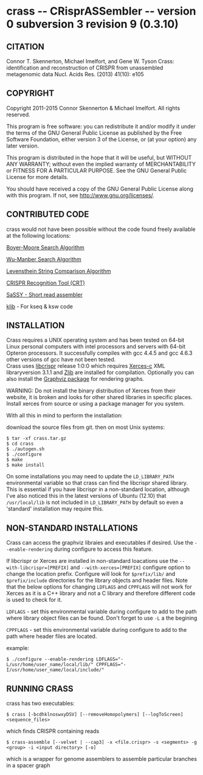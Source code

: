 crass -- CRisprASSembler -- version 0 subversion 3 revision 9 (0.3.10)
=======================================================================

CITATION
--------

Connor T. Skennerton, Michael Imelfort, and Gene W. Tyson
Crass: identification and reconstruction of CRISPR from unassembled
metagenomic data Nucl. Acids Res. (2013) 41(10): e105


COPYRIGHT
---------

Copyright 2011-2015 Connor Skennerton & Michael Imelfort. All rights reserved. 

This program is free software: you can redistribute it and/or modify
it under the terms of the GNU General Public License as published by
the Free Software Foundation, either version 3 of the License, or
(at your option) any later version.

This program is distributed in the hope that it will be useful,
but WITHOUT ANY WARRANTY; without even the implied warranty of
MERCHANTABILITY or FITNESS FOR A PARTICULAR PURPOSE.  See the
GNU General Public License for more details.

You should have received a copy of the GNU General Public License
along with this program.  If not, see <http://www.gnu.org/licenses/>.


CONTRIBUTED CODE
----------------

crass would not have been possible without the code found freely available
at the following locations:

[Boyer-Moore Search Algorithm](http://dev-faqs.blogspot.com/2010/05/boyer-moore-algorithm.html)

[Wu-Manber Search Algorithm](http://www.oneunified.net/blog/2008/03/23/)

[Levensthein String Comparison Algorithm](http://www.merriampark.com/ldcpp.htm)

[CRISPR Recognition Tool (CRT)](http://www.room220.com/crt)

[SaSSY - Short read assembler](http://sassy.mikeimelfort.com)

[klib](http://github.com/attractivechaos/klib) - For kseq & ksw code


INSTALLATION
------------

Crass requires a UNIX operating system and has been tested on 64-bit Linux 
personal computers with intel processors and servers with 64-bit Opteron processors.
It successfully compiles with gcc 4.4.5 and gcc 4.6.3 other versions of gcc have not been tested.  
Crass uses [libcrispr](https://ctskennerton.github.com/libcrispr) release 1:0:0 which requires 
[Xerces-c](http://xerces.apache.org/) XML libraryversion 3.1.1 and [Zlib](www.zlib.net) 
are installed for compilation.  Optionally you can also install the [Graphviz package](www.graphviz.org) 
for rendering graphs.  

WARNING: Do not install the binary distribution of Xerces from their
website, it is broken and looks for other shared libraries in specific
places.  Install xerces from source or using a package manager for you
system.

With all this in mind to perform the installation:

download the source files from git.
then on most Unix systems:

    $ tar -xf crass.tar.gz
    $ cd crass
    $ ./autogen.sh
    $ ./configure
    $ make
    $ make install

On some installations you may need to update the `LD_LIBRARY_PATH`
environmental variable so that crass can find the libcrispr shared
library.  This is essential if you have libcrispr in a non-standard
location, although I've also noticed this in the latest versions of
Ubuntu (12.10) that `/usr/local/lib` is not included in
`LD_LIBRARY_PATH` by default so even a 'standard' installation may
require this.

NON-STANDARD INSTALLATIONS
--------------------------

Crass can access the graphviz libraies and executables if desired. Use the 
`--enable-rendering` during configure to access this feature.

If libcrispr or Xerces are installed in non-standard loacations use the `--with-libcrispr=[PREFIX]`
and  `--with-xerces=[PREFIX]` configure option to change the location prefix. Configure will look for 
`$prefix/lib/` and `$prefix/include` directories for the library objects and header files.  Note that the 
below options for changing `LDFLAGS` and `CPPFLAGS` will not work for Xerces as it is a C++ library and not a 
C library and therefore different code is used to check for it.   

`LDFLAGS` - set this environmental variable during configure to add to the path where library object files can be found. 
Don't forget to use `-L` a the begining

`CPPFLAGS` - set this environmental variable during configure to add to the path where header files are located.

example:

    $ ./configure --enable-rendering LDFLAGS="-L/usr/home/user_name/local/lib/" CPPFLAGS="-I/usr/home/user_name/local/include/" 

RUNNING CRASS
-------------

crass has two executables:

    $ crass [-bcdhklnoswxyDSV] [--removeHomopolymers] [--logToScreen] <sequence_files>

which finds CRISPR containing reads

    $ crass-assemble [--velvet | --cap3] -x <file.crispr> -s <segments> -g <group> -i <input directory> [-o]

which is a wrapper for genome assemblers to assemble particular branches in a spacer graph 


